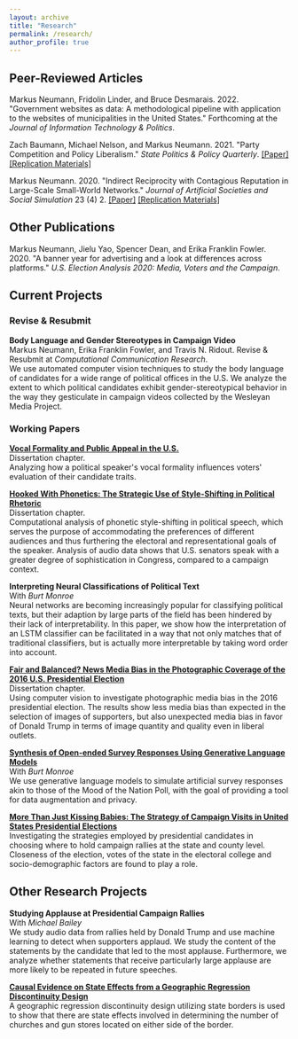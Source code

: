 ```yaml
---
layout: archive
title: "Research"
permalink: /research/
author_profile: true
---
```


## Peer-Reviewed Articles
Markus Neumann, Fridolin Linder, and Bruce Desmarais. 2022. "Government websites as data: A methodological pipeline with application to the websites of municipalities in the United States." Forthcoming at the *Journal of Information Technology & Politics*.

Zach Baumann, Michael Nelson, and Markus Neumann. 2021. "Party Competition and Policy Liberalism." *State Politics & Policy Quarterly*. [[Paper]](https://www.cambridge.org/core/journals/state-politics-and-policy-quarterly/article/abs/party-competition-and-policy-liberalism/6C923408FCB0165E2DF709E9D861DDD8) [[Replication Materials]](https://dataverse.unc.edu/dataset.xhtml?persistentId=doi:10.15139/S3/KXN8GN)

Markus Neumann. 2020. "Indirect Reciprocity with Contagious Reputation in Large-Scale Small-World Networks." *Journal of Artificial Societies and Social Simulation* 23 (4) 2. [[Paper]](http://jasss.soc.surrey.ac.uk/23/4/2.html) [[Replication Materials]](https://www.comses.net/codebases/41bc083e-b8d3-4133-83ed-150bb63a4b39/releases/1.0.0/)

## Other Publications
Markus Neumann, Jielu Yao, Spencer Dean, and Erika Franklin Fowler. 2020. "A banner year for advertising and a look at differences across platforms." *U.S. Election Analysis 2020: Media, Voters and the Campaign*.

## Current Projects

### Revise & Resubmit

<b>Body Language and Gender Stereotypes in Campaign Video</b> <br>
Markus Neumann, Erika Franklin Fowler, and Travis N. Ridout. Revise & Resubmit at *Computational Communication Research*.<br>
We use automated computer vision techniques to study the body language of candidates for a wide range of political offices in the U.S. We analyze the extent to which political candidates exhibit gender-stereotypical behavior in the way they gesticulate in campaign videos collected by the Wesleyan Media Project.

### Working Papers

<b>[Vocal Formality and Public Appeal in the U.S.](https://markusneumann.github.io/research/formality_appeal)</b> <br>
Dissertation chapter. <br>
Analyzing how a political speaker's vocal formality influences voters' evaluation of their candidate traits.

<b>[Hooked With Phonetics: The Strategic Use of Style-Shifting in Political Rhetoric](https://markusneumann.github.io/research/phoneticstyleshifting)</b> <br>
Dissertation chapter. <br>
Computational analysis of phonetic style-shifting in political speech, which serves the purpose of accommodating the preferences of different audiences and thus furthering the electoral and representational goals of the speaker. Analysis of audio data shows that U.S. senators speak with a greater degree of sophistication in Congress, compared to a campaign context.

<b>Interpreting Neural Classifications of Political Text</b> <br>
With _Burt Monroe_<br>
Neural networks are becoming increasingly popular for classifying political texts, but their adaption by large parts of the field has been hindered by their lack of interpretability. In this paper, we show how the interpretation of an LSTM classifier can be facilitated in a way that not only matches that of traditional classifiers, but is actually more interpretable by taking word order into account.

<b>[Fair and Balanced? News Media Bias in the Photographic Coverage of the 2016 U.S. Presidential Election](https://markusneumann.github.io/research/mediabias)</b> <br>
Dissertation chapter. <br>
Using computer vision to investigate photographic media bias in the 2016 presidential election. The results show less media bias than expected in the selection of images of supporters, but also unexpected media bias in favor of Donald Trump in terms of image quantity and quality even in liberal outlets.

<b>[Synthesis of Open-ended Survey Responses Using Generative Language Models](https://markusneumann.github.io/research/moodsynthesis)</b> <br>
With _Burt Monroe_<br>
We use generative language models to simulate artificial survey responses akin to those of the Mood of the Nation Poll, with the goal of providing a tool for data augmentation and privacy.

<b>[More Than Just Kissing Babies: The Strategy of Campaign Visits in United States Presidential Elections](https://markusneumann.github.io/research/campaignvisits)</b> <br>
Investigating the strategies employed by presidential candidates in choosing where to hold campaign rallies at the state and county level. Closeness of the election, votes of the state in the electoral college and socio-demographic factors are found to play a role.

## Other Research Projects

<b>Studying Applause at Presidential Campaign Rallies</b> <br>
With _Michael Bailey_<br>
We study audio data from rallies held by Donald Trump and use machine learning to detect when supporters applaud. We study the content of the statements by the candidate that led to the most applause. Furthermore, we analyze whether statements that receive particularly large applause are more likely to be repeated in future speeches.

<b>[Causal Evidence on State Effects from a Geographic Regression Discontinuity Design](https://markusneumann.github.io/research/politicalculture)</b> <br>
A geographic regression discontinuity design utilizing state borders is used to show that there are state effects involved in determining the number of churches and gun stores located on either side of the border.
